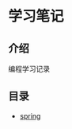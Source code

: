 # 学习笔记

## 介绍
编程学习记录

## 目录
- [spring](https://gitee.com/LovelyHzz/study-notes/blob/master/spring.md)

